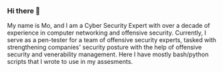### Hi there 👋

My name is Mo, and I am a Cyber Security Expert with over a decade of experience in computer networking and offensive security. Currently, I serve as a pen-tester for a team of offensive security experts, tasked with strengthening companies' security posture with the help of offensive security and venerability management. Here I have mostly bash/python scripts that I wrote to use in my assesments. 

